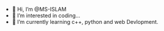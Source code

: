 - 👋 Hi, I’m @MS-ISLAM
- 👀 I’m interested in coding...
- 🌱 I’m currently learning c++, python and web Devlopment.


<!---
MS-ISLAM/MS-ISLAM is a ✨ special ✨ repository because its `README.md` (this file) appears on your GitHub profile.
You can click the Preview link to take a look at your changes.
--->
